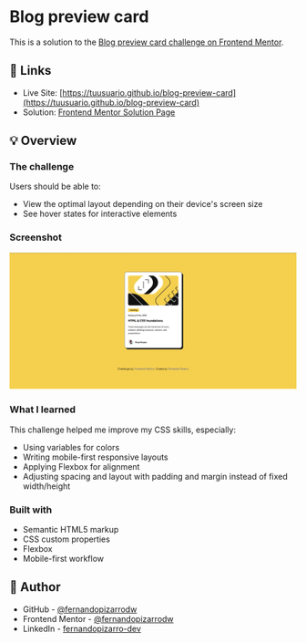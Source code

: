 # Blog preview card

This is a solution to the [Blog preview card challenge on Frontend Mentor](https://www.frontendmentor.io/challenges/blog-preview-card-ckPaj01IcS).

## 🔗 Links

- Live Site: [https://tuusuario.github.io/blog-preview-card](https://tuusuario.github.io/blog-preview-card)
- Solution: [Frontend Mentor Solution Page](https://www.frontendmentor.io/solutions/...)

## 💡 Overview

### The challenge

Users should be able to:

- View the optimal layout depending on their device's screen size
- See hover states for interactive elements

### Screenshot

![Desktop preview](./assets/images/Screenshot-Desktop.jpg)

### What I learned

This challenge helped me improve my CSS skills, especially:

- Using variables for colors
- Writing mobile-first responsive layouts
- Applying Flexbox for alignment
- Adjusting spacing and layout with padding and margin instead of fixed width/height

### Built with

- Semantic HTML5 markup
- CSS custom properties
- Flexbox
- Mobile-first workflow

## 🧠 Author

- GitHub - [@fernandopizarrodw](https://github.com/fernandopizarrodw)
- Frontend Mentor - [@fernandopizarrodw](https://www.frontendmentor.io/profile/fernandopizarrodw)
- LinkedIn - [fernandopizarro-dev](https://www.linkedin.com/in/fernandopizarro-dev)
